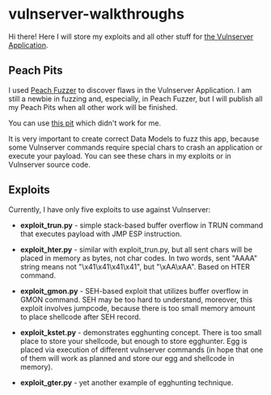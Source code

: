 # vulnserver-walkthroughs

Hi there! Here I will store my exploits and all other stuff for [the Vulnserver Application](http://www.thegreycorner.com/2010/12/introducing-vulnserver.html). 

## Peach Pits
I used [Peach Fuzzer](http://www.peach.tech/resources/peachcommunity/) to discover flaws in the Vulnserver Application. I am still a newbie in fuzzing and, especially, in Peach Fuzzer, but I will publish all my Peach Pits when all other work will be finished.

You can use [this pit](https://github.com/proteansec/fuzzyftp/blob/master/peach/vulnserver.xml) which didn't work for me.

It is very important to create correct Data Models to fuzz this app, because some Vulnserver commands require special chars to crash an application or execute your payload. You can see these chars in my exploits or in Vulnserver source code.

## Exploits
Currently, I have only five exploits to use against Vulnserver:
* **exploit_trun.py** - simple stack-based buffer overflow in TRUN command that executes payload with JMP ESP instruction.

* **exploit_hter.py** - similar with exploit_trun.py, but all sent chars will be placed in memory as bytes, not char codes. In two words, sent "AAAA" string means not "\x41\x41\x41\x41", but "\xAA\xAA". Based on HTER command.

* **exploit_gmon.py** - SEH-based exploit that utilizes buffer overflow in GMON command. SEH may be too hard to understand, moreover, this exploit involves jumpcode, because there is too small memory amount to place shellcode after SEH record.

* **exploit_kstet.py** - demonstrates egghunting concept. There is too small place to store your shellcode, but enough to store egghunter. Egg is placed via execution of different vulnserver commands (in hope that one of them will work as planned and store our egg and shellcode in memory).

* **exploit_gter.py** - yet another example of egghunting technique. 
